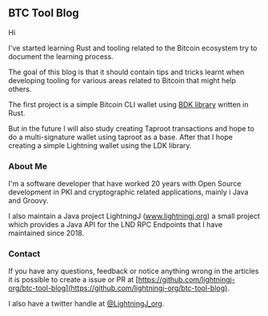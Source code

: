 ## BTC Tool Blog

Hi 

I've started learning Rust and tooling related to the Bitcoin ecosystem try to document the learning process.

The goal of this blog is that it should contain tips and tricks learnt when developing tooling for various areas related 
to Bitcoin that might help others.

The first project is a simple Bitcoin CLI wallet using [BDK library](https://bitcoindevkit.org/) written in Rust.

But in the future I will also study creating Taproot transactions and hope to do a multi-signature wallet using
taproot as a base. After that I hope creating a simple Lightning wallet using the LDK library.

### About Me

I'm a software developer that have worked 20 years with Open Source development in PKI and cryptographic related applications, 
mainly i Java and Groovy.

I also maintain a Java project LightningJ (www.lightningj.org) a small project which provides a 
Java API for the LND RPC Endpoints that I have maintained since 2018.

### Contact

If you have any questions, feedback or notice anything wrong in the articles it is possible
to create a issue or PR at [https://github.com/lightningj-org/btc-tool-blog](https://github.com/lightningj-org/btc-tool-blog).

I also have a twitter handle at [@LightningJ_org](https://twitter.com/LightningJ_org). 

